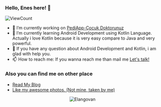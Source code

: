 ### Hello, Enes here! 👋

![ViewCount](https://views.whatilearened.today/views/github/Enes-Kayiklik/Enes-Kayiklik.svg)

- 🔭 I’m currently working on [PediApp-Çocuk Doktorunuz](https://play.google.com/store/apps/details?id=com.enes.bilyon)
- 🌱 I’m currently learning Android Development using Kotlin Language. Actually i love Kotlin because it is very easy compare to Java and very powerful.
- 🤔 If you have any question about Android Development and Kotlin, i am glad with help you.
- 📫 How to reach me: If you wanna reach me than mail me <a href="mailto:eneskayiklik@gmail.com">Let's talk!</a>

### Also you can find me on other place
- [Read My Blog](https://medium.com/@eneskayiklik)
- [Like my awesome photos. (Not mine, taken by me)](https://www.instagram.com/eneskayiklik/)

<p align="center">
	<img src=https://github-readme-stats.vercel.app/api?username=Enes-Kayiklik&show_icons=true alt=Elangovan />
</p>
